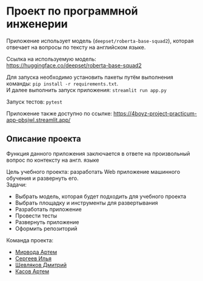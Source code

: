 # Проект по программной инженерии

Приложение использует модель (`deepset/roberta-base-squad2`), которая отвечает на вопросы по тексту на английском языке.    

Ссылка на используемую модель: https://huggingface.co/deepset/roberta-base-squad2

Для запуска необходимо установить пакеты путём выполнения команды: `pip install -r requirements.txt`.  
И далее выполнить запуск приложения: `streamlit run app.py`    

Запуск тестов:  `pytest`    

Приложение также доступно по ссылке: https://4boyz-project-practicum-app-pbsjwl.streamlit.app/


## Описание проекта
Функция данного приложения заключается в ответе на произвольный вопрос по контексту на англ. языке

Цель учебного проекта: разработать Web приложение машинного обучения и развернуть его. <br>
Задачи:
* Выбрать модель, которая будет подходить для учебного проекта
* Выбрать площадку и инструменты для развертывания
* Разработать приложение
* Провести тесты
* Развернуть приложение
* Оформить репозиторий

Команда проекта: 
* [Мирвода Артем](https://github.com/Roccowen)
* [Сергеев Илья](https://github.com/allwanttokissme)
* [Шевляков Дмитрий](https://github.com/prettygodboi)
* [Касов Артем](https://github.com/A-Kasov)
